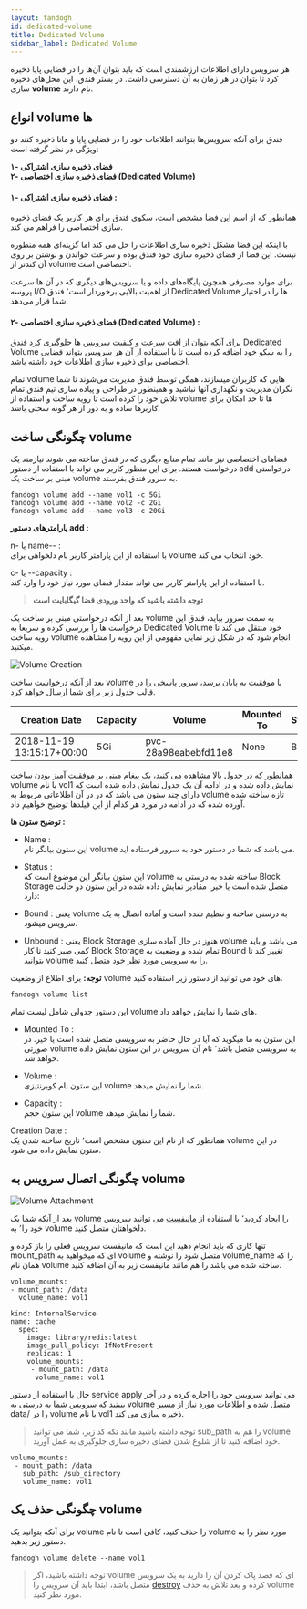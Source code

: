```yaml
---
layout: fandogh
id: dedicated-volume
title: Dedicated Volume
sidebar_label: Dedicated Volume
---
```

هر سرویس دارای اطلاعات ارزشمندی است که باید بتوان آن‌ها را در فضایی پایا ذخیره کرد تا بتوان در هر زمان به آن دسترسی داشت. در بستر فندق، این محل‌های ذخیره سازی **volume** نام دارند.

## انواع volume ها

فندق برای آنکه سرویس‌ها بتوانند اطلاعات خود را در فضایی پایا و مانا ذخیره کنند دو ویژگی در نظر گرفته است:

**۱- فضای ذخیره سازی اشتراکی  
۲- فضای ذخیره سازی اختصاصی (Dedicated Volume)**

  

#### ۱- فضای ذخیره سازی اشتراکی :

همانطور که از اسم این فضا مشخص است، سکوی فندق برای هر کاربر یک فضای ذخیره سازی اختصاصی را فراهم می کند.

با اینکه این فضا مشکل ذخیره سازی اطلاعات را حل می کند اما گزینه‌ای همه منظوره نیست. این فضا از فضای ذخیره سازی خود فندق بوده و سرعت خواندن و نوشتن بر روی آن کندتر از volume اختصاصی است.

برای موارد مصرفی همچون پایگاه‌های داده و یا سرویس‌های دیگری که در آن ها سرعت پروسه I/O از اهمیت بالایی برخوردار است٬ فندق Dedicated Volume ها را در اختیار شما قرار می‌دهد.

#### ۲- فضای ذخیره سازی اختصاصی (Dedicated Volume) :

برای آنکه بتوان از افت سرعت و کیفیت سرویس ها جلوگیری کرد فندق Dedicated Volume را به سکو خود اضافه کرده است تا با استفاده از آن هر سرویس بتواند فضایی اختصاصی برای ذخیره سازی اطلاعات خود داشته باشد.

تمام volume هایی که کاربران میسازند، همگی توسط فندق مدیریت می‌شوند تا شما نگران مدیریت و نگهداری آنها نباشید و همینطور در طراحی و پیاده سازی تیم فندق تمام تلاش خود را کرده است تا رویه ساخت و استفاده از volume ها تا حد امکان برای کاربرها ساده و به دور از هر گونه سختی باشد.


## چگونگی ساخت volume
 فضاهای اختصاصی نیز مانند تمام منابع دیگری که در فندق ساخته می شوند نیازمند یک درخواست هستند.
برای این منظور کاربر می تواند با استفاده از دستور add درخواستی مبنی بر ساخت یک volume به سرور فندق بفرستد.

```
fandogh volume add --name vol1 -c 5Gi
fandogh volume add --name vol2 -c 2Gi
fandogh volume add --name vol3 -c 20Gi
```


**پارامترهای دستور add :**

n- یا name-- :  
با استفاده از این پارامتر کاربر نام دلخواهی برای volume خود انتخاب می کند.

  
c- یا --capacity :  
با استفاده از این پارامتر کاربر می تواند مقدار فضای مورد نیاز خود را وارد کند. 


> **توجه داشته باشید که واحد ورودی فضا گیگابایت است**

بعد از آنکه درخواستی مبنی بر ساخت یک volume به سمت سرور بیاید، فندق این درخواست ها را بررسی کرده و سریعا به Dedicated Volume خود منتقل می کند تا رویه ساخت volume انجام شود که در شکل زیر نمایی مفهومی از این رویه را مشاهده میکنید.

![Volume Creation](/img/docs/volume_creation.png "Volume Creation")

بعد از آنکه درخواست ساخت volume با موفقیت به پایان برسد، سرور پاسخی را در قالب جدول زیر برای شما ارسال خواهد کرد.

| Creation Date | Capacity | Volume | Mounted To | Status | Name |
|------|--------|------------|--------------------|------------|-----|
| 2018-11-19 13:15:17+00:00 | 5Gi | pvc-28a98eabebfd11e8 | None | Bound  | vol1

همانطور که در جدول بالا مشاهده می کنید، یک پیغام مبنی بر موفقیت آمیز بودن ساخت volume با نام vol1 نمایش داده شده و در ادامه آن یک جدول نمایش داده شده است که دارای چند ستون می باشد که در در آن اطلاعاتی مربوط به volume تازه ساخته شده آورده شده که در ادامه در مورد هر کدام از این فیلدها توضیح خواهیم داد.

**توضیح ستون ها :**

-   Name :  
    این ستون بیانگر نام volume می باشد که شما در دستور خود به سرور فرستاده اید.
    
-   Status :  
    این ستون بیانگر این موضوع است که volume ساخته شده به درستی به Block Storage متصل شده است یا خیر. مقادیر نمایش داده شده در این ستون دو حالت دارد:
    

- Bound :
یعنی volume به درستی ساخته و تنظیم شده است و آماده اتصال به یک سرویس میشود.

- Unbound : 
یعنی ‌Block Storage هنوز در حال آماده سازی volume می باشد و باید کمی صبر کنید تا کار Block Storage تمام شده و وضعیت به Bound تغییر کند تا بتوانید volume را به سرویس مورد نظر خود متصل کنید.

  
**توجه:** برای اطلاع از وضعیت volume های خود می توانید از دستور زیر استفاده کنید.
```
fandogh volume list
```


این دستور جدولی شامل لیست تمام volume های شما را نمایش خواهد داد.

-   Mounted To :  
    این ستون به ما میگوید که آیا در حال حاضر به سرویسی متصل شده است یا خیر. در صورتی volume به سرویسی متصل باشد٬ نام آن سرویس در این ستون نمایش داده خواهد شد.
    
-   Volume :  
    این ستون نام کوبرنتیزی volume شما را نمایش میدهد.
    
-   Capacity :  
    این ستون حجم volume شما را نمایش میدهد.
    

Creation Date :  
همانطور که از نام این ستون مشخص است٬ تاریخ ساخته شدن یک volume در این ستون نمایش داده می شود.

## چگونگی اتصال سرویس به volume


![Volume Attachment](/img/docs/volume_attachment.png "Volume Attachment")

بعد از آنکه شما یک volume را ایجاد کردید٬ با استفاده از [مانیفست](https://docs.fandogh.cloud/docs/service-manifest.html) می توانید سرویس خود را٬ به volume دلخواهتان متصل کنید.

تنها کاری که باید انجام دهید این است که مانیفست سرویس فعلی را باز کرده و mount_path ای که میخواهید به volume متصل شود را نوشته و volume_name را که همان نام volume ساخته شده می باشد را هم مانند مانیفست زیر  به آن اضافه کنید.

```
volume_mounts:
- mount_path: /data
  volume_name: vol1
```


```
kind: InternalService  
name: cache  
  spec:  
    image: library/redis:latest  
    image_pull_policy: IfNotPresent  
    replicas: 1  
    volume_mounts:  
     - mount_path: /data
      volume_name: vol1  
```


حال با استفاده از دستور service apply می توانید سرویس خود را اجاره کرده و در آخر ببینید که سرویس شما به درستی به volume متصل شده و اطلاعات مورد نیاز از مسیر data/ را در volume با نام vol1 ذخیره سازی می کند.

> توجه داشته باشید مانند تکه کد زیر، شما می توانید sub_path را هم به volume خود اضافه کنید تا از شلوغ شدن فضای ذخیره سازی جلوگیری به عمل آورید.
```
volume_mounts:
 - mount_path: /data
   sub_path: /sub_directory
   volume_name: vol1
```


## چگونگی حذف یک volume

برای آنکه بتوانید یک volume را حذف کنید، کافی است تا نام volume مورد نظر را به دستور زیر بدهید.

```
fandogh volume delete --name vol1
```


> توجه داشته باشید، اگر volume ای که قصد پاک کردن آن را دارید به یک سرویس متصل باشد، ابتدا باید آن سرویس را [destroy](https://docs.fandogh.cloud/docs/services.html) کرده و بعد تلاش به حذف volume مورد نظر کنید.
